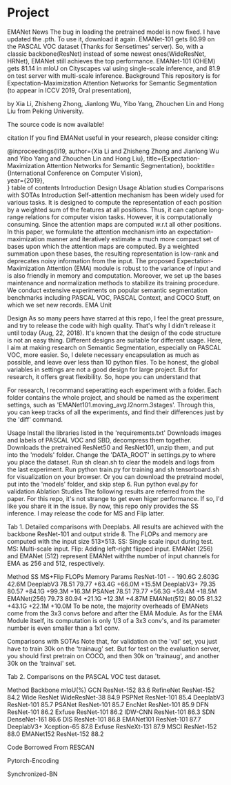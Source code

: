 # Project

EMANet
News
The bug in loading the pretrained model is now fixed. I have updated the .pth. To use it, download it again.
EMANet-101 gets 80.99 on the PASCAL VOC dataset (Thanks for Sensetimes' server). So, with a classic backbone(ResNet) instead of some newest ones(WideResNet, HRNet), EMANet still achieves the top performance.
EMANet-101 (OHEM) gets 81.14 in mIoU on Cityscapes val using single-scale inference, and 81.9 on test server with multi-scale inference.
Background
This repository is for Expectation-Maximization Attention Networks for Semantic Segmentation (to appear in ICCV 2019, Oral presentation),

by Xia Li, Zhisheng Zhong, Jianlong Wu, Yibo Yang, Zhouchen Lin and Hong Liu from Peking University.

The source code is now available!

citation
If you find EMANet useful in your research, please consider citing:

@inproceedings{li19,
    author={Xia Li and Zhisheng Zhong and Jianlong Wu and Yibo Yang and Zhouchen Lin and Hong Liu},
    title={Expectation-Maximization Attention Networks for Semantic Segmentation},
    booktitle={International Conference on Computer Vision},   
    year={2019},   
}
table of contents
Introduction
Design
Usage
Ablation studies
Comparisons with SOTAs
Introduction
Self-attention mechanism has been widely used for various tasks. It is designed to compute the representation of each position by a weighted sum of the features at all positions. Thus, it can capture long-range relations for computer vision tasks. However, it is computationally consuming. Since the attention maps are computed w.r.t all other positions. In this paper, we formulate the attention mechanism into an expectation-maximization manner and iteratively estimate a much more compact set of bases upon which the attention maps are computed. By a weighted summation upon these bases, the resulting representation is low-rank and deprecates noisy information from the input. The proposed Expectation-Maximization Attention (EMA) module is robust to the variance of input and is also friendly in memory and computation. Moreover, we set up the bases maintenance and normalization methods to stabilize its training procedure. We conduct extensive experiments on popular semantic segmentation benchmarks including PASCAL VOC, PASCAL Context, and COCO Stuff, on which we set new records. EMA Unit

Design
As so many peers have starred at this repo, I feel the great pressure, and try to release the code with high quality. That's why I didn't release it until today (Aug, 22, 2018). It's known that the design of the code structure is not an easy thing. Different designs are suitable for different usage. Here, I aim at making research on Semantic Segmentation, especially on PASCAL VOC, more easier. So, I delete necessary encapsulation as much as possible, and leave over less than 10 python files. To be honest, the global variables in settings are not a good design for large project. But for research, it offers great flexibility. So, hope you can understand that

For research, I recommand seperatting each experiment with a folder. Each folder contains the whole project, and should be named as the experiment settings, such as 'EMANet101.moving_avg.l2norm.3stages'. Through this, you can keep tracks of all the experiments, and find their differences just by the 'diff' command.

Usage
Install the libraries listed in the 'requirements.txt'
Downloads images and labels of PASCAL VOC and SBD, decompress them together.
Downloads the pretrained ResNet50 and ResNet101, unzip them, and put into the 'models' folder.
Change the 'DATA_ROOT' in settings.py to where you place the dataset.
Run sh clean.sh to clear the models and logs from the last experiment.
Run python train.py for training and sh tensorboard.sh for visualization on your browser.
Or you can download the pretraind model, put into the 'models' folder, and skip step 6.
Run python eval.py for validation
Ablation Studies
The following results are referred from the paper. For this repo, it's not strange to get even higer performance. If so, I'd like you share it in the issue. By now, this repo only provides the SS inference. I may release the code for MS and Flip latter.

Tab 1. Detailed comparisons with Deeplabs. All results are achieved with the backbone ResNet-101 and output stride 8. The FLOPs and memory are computed with the input size 513×513. SS: Single scale input during test. MS: Multi-scale input. Flip: Adding left-right flipped input. EMANet (256) and EMANet (512) represent EMANet withthe number of input channels for EMA as 256 and 512, respectively.

Method	SS	MS+Flip	FLOPs	Memory	Params
ResNet-101	-	-	190.6G	2.603G	42.6M
DeeplabV3	78.51	79.77	+63.4G	+66.0M	+15.5M
DeeplabV3+	79.35	80.57	+84.1G	+99.3M	+16.3M
PSANet	78.51	79.77	+56.3G	+59.4M	+18.5M
EMANet(256)	79.73	80.94	+21.1G	+12.3M	+4.87M
EMANet(512)	80.05	81.32	+43.1G	+22.1M	+10.0M
To be note, the majority overheads of EMANets come from the 3x3 convs before and after the EMA Module. As for the EMA Module itself, its computation is only 1/3 of a 3x3 conv's, and its parameter number is even smaller than a 1x1 conv.

Comparisons with SOTAs
Note that, for validation on the 'val' set, you just have to train 30k on the 'trainaug' set. But for test on the evaluation server, you should first pretrain on COCO, and then 30k on 'trainaug', and another 30k on the 'trainval' set.

Tab 2. Comparisons on the PASCAL VOC test dataset.

Method	Backbone	mIoU(%)
GCN	ResNet-152	83.6
RefineNet	ResNet-152	84.2
Wide ResNet	WideResNet-38	84.9
PSPNet	ResNet-101	85.4
DeeplabV3	ResNet-101	85.7
PSANet	ResNet-101	85.7
EncNet	ResNet-101	85.9
DFN	ResNet-101	86.2
Exfuse	ResNet-101	86.2
IDW-CNN	ResNet-101	86.3
SDN	DenseNet-161	86.6
DIS	ResNet-101	86.8
EMANet101	ResNet-101	87.7
DeeplabV3+	Xception-65	87.8
Exfuse	ResNeXt-131	87.9
MSCI	ResNet-152	88.0
EMANet152	ResNet-152	88.2


Code Borrowed From
RESCAN

Pytorch-Encoding

Synchronized-BN
